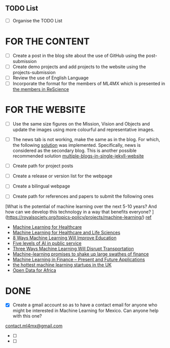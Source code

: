 TODO List
---

- [ ] Organise the TODO List

# FOR THE CONTENT

- [ ] Create a post in the blog site about the use of GitHub using the post-submission
- [ ] Create demo projects and add projects to the website using the projects-submission
- [ ] Review the use of English Language
- [ ] Incorporate the format for the
members of ML4MX which is presented in [the members in ReScience](https://rescience.github.io/board/)

# FOR THE WEBSITE

- [ ] Use the same size figures on the Mission, Vision and Objects and update the images
using more colourful and representative images.
- [ ] The news tab is not working, make the same as in the blog. For which, the
following
[solution](https://reachtarunhere.github.io/2016/01/06/multiple-blogs-on-single-jekyll-instance/)
was implemented. Specifically, news is considered as the secondary blog.
This is another possible recommended solution [multiple-blogs-in-single-jekyll-website](https://stackoverflow.com/questions/14560687/multiple-blogs-in-single-jekyll-website)

- [ ] Create path for project posts
- [ ] Create a release or version list for the webpage
- [ ] Create a bilingual webpage

- [ ] Create path for references and papers to submit the following ones


[What is the potential of machine learning over the next 5-10 years? And how can we develop this technology in a way that benefits everyone? ]
(https://royalsociety.org/topics-policy/projects/machine-learning/)
[ref](https://twitter.com/royalsociety/status/858395767941328897)



- [Machine Learning for Healthcare](http://mucmd.org/)
- [Machine Learning for Healthcare and Life Sciences](https://www.research.ibm.com/haifa/dept/vst/mldm.shtml)
- [8 Ways Machine Learning Will Improve Education](http://www.gettingsmart.com/2015/11/8-ways-machine-learning-will-improve-education/)
- [Five levels of AI in public service](https://www.oxfordinsights.com/insights/2017/7/12/five-levels-of-ai-in-public-service)
- [Three Ways Machine Learning Will Disrupt Transportation](http://www.mccormick.northwestern.edu/news/articles/2016/10/three-ways-machine-learning-will-disrupt-transportation.html)
- [Machine-learning promises to shake up large swathes of finance](https://www.economist.com/news/finance-and-economics/21722685-fields-trading-credit-assessment-fraud-prevention-machine-learning)
- [Machine Learning in Finance – Present and Future Applications](https://www.techemergence.com/machine-learning-in-finance/)
- [the hottest machine learning startups in the UK](https://www.techworld.com/picture-gallery/startups/uk-ai-startups-watch-hottest-machine-learning-startups-in-uk-3645606/)
- [Open Data for Africa](http://dataportal.opendataforafrica.org/)



# DONE
- [X] Create a gmail account so as to have a contact email for anyone who might be
interested in Machine Learning for Mexico. Can anyone help with this one?

contact.ml4mx@gmail.com

- [ ]
- [ ]
